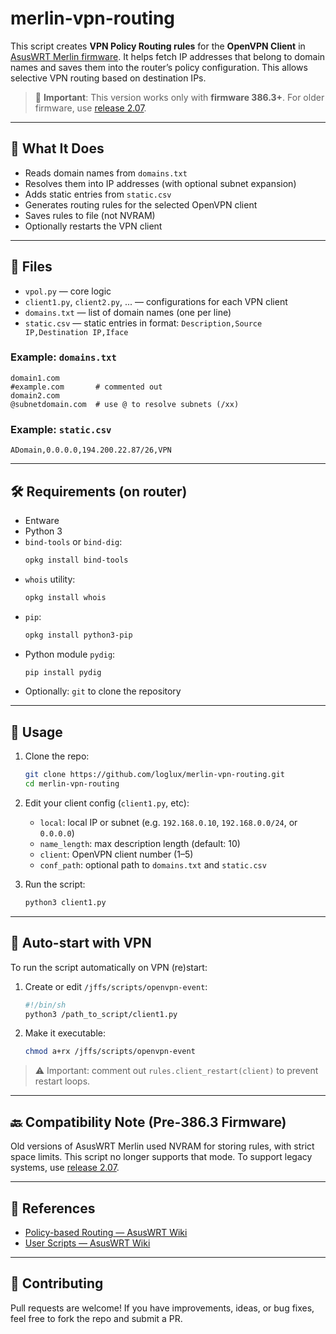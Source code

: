 # merlin-vpn-routing

This script creates **VPN Policy Routing rules** for the **OpenVPN Client** in [AsusWRT Merlin firmware](https://github.com/RMerl/asuswrt-merlin.ng). It helps fetch IP addresses that belong to domain names and saves them into the router’s policy configuration. This allows selective VPN routing based on destination IPs.

> 🚨 **Important**: This version works only with **firmware 386.3+**. For older firmware, use [release 2.07](https://github.com/loglux/merlin-vpn-routing/releases/tag/2.07).

---

## 🔧 What It Does

- Reads domain names from `domains.txt`
- Resolves them into IP addresses (with optional subnet expansion)
- Adds static entries from `static.csv`
- Generates routing rules for the selected OpenVPN client
- Saves rules to file (not NVRAM)
- Optionally restarts the VPN client

---

## 📂 Files

- `vpol.py` — core logic
- `client1.py`, `client2.py`, ... — configurations for each VPN client
- `domains.txt` — list of domain names (one per line)
- `static.csv` — static entries in format: `Description,Source IP,Destination IP,Iface`

### Example: `domains.txt`
```
domain1.com
#example.com       # commented out
domain2.com
@subnetdomain.com  # use @ to resolve subnets (/xx)
```

### Example: `static.csv`
```
ADomain,0.0.0.0,194.200.22.87/26,VPN
```

---

## 🛠️ Requirements (on router)

- Entware
- Python 3
- `bind-tools` or `bind-dig`:
  ```sh
  opkg install bind-tools
  ```
- `whois` utility:
  ```sh
  opkg install whois
  ```
- `pip`:
  ```sh
  opkg install python3-pip
  ```
- Python module `pydig`:
  ```sh
  pip install pydig
  ```
- Optionally: `git` to clone the repository

---

## 🚀 Usage

1. Clone the repo:
   ```sh
   git clone https://github.com/loglux/merlin-vpn-routing.git
   cd merlin-vpn-routing
   ```

2. Edit your client config (`client1.py`, etc):

   - `local`: local IP or subnet (e.g. `192.168.0.10`, `192.168.0.0/24`, or `0.0.0.0`)
   - `name_length`: max description length (default: 10)
   - `client`: OpenVPN client number (1–5)
   - `conf_path`: optional path to `domains.txt` and `static.csv`

3. Run the script:
   ```sh
   python3 client1.py
   ```

---

## 📅 Auto-start with VPN

To run the script automatically on VPN (re)start:

1. Create or edit `/jffs/scripts/openvpn-event`:
   ```sh
   #!/bin/sh
   python3 /path_to_script/client1.py
   ```

2. Make it executable:
   ```sh
   chmod a+rx /jffs/scripts/openvpn-event
   ```

> ⚠️ Important: comment out `rules.client_restart(client)` to prevent restart loops.

---

## 🔙 Compatibility Note (Pre-386.3 Firmware)

Old versions of AsusWRT Merlin used NVRAM for storing rules, with strict space limits. This script no longer supports that mode. To support legacy systems, use [release 2.07](https://github.com/loglux/merlin-vpn-routing/releases/tag/2.07).

---

## 📄 References

- [Policy-based Routing — AsusWRT Wiki](https://github.com/RMerl/asuswrt-merlin.ng/wiki/Policy-based-routing)
- [User Scripts — AsusWRT Wiki](https://github.com/RMerl/asuswrt-merlin.ng/wiki/User-scripts)

---

## 🙋 Contributing

Pull requests are welcome! If you have improvements, ideas, or bug fixes, feel free to fork the repo and submit a PR.
